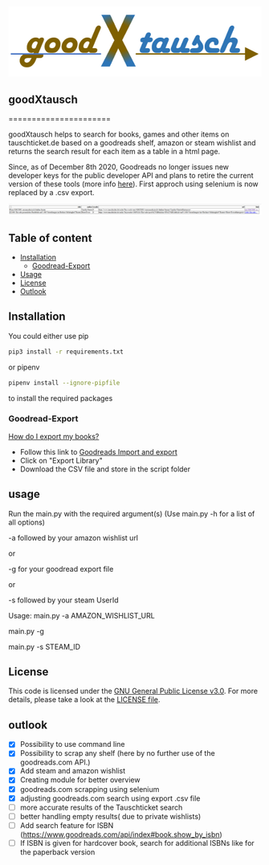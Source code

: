 ![logo](https://github.com/argv1/goodXtausch/blob/master/images/logo.PNG)
 
## goodXtausch
======================

goodXtausch helps to search for books, games and other items on tauschticket.de based on a goodreads shelf, amazon or steam wishlist and returns the search result for each item as a table in a html page.
 
Since, as of December 8th 2020, Goodreads no longer issues new developer keys for the public developer API and plans to retire the current version of these tools (more info [here](https://help.goodreads.com/s/article/Does-Goodreads-support-the-use-of-APIs)). First approch using selenium is now replaced by a .csv export.
 
![logo](https://github.com/argv1/goodXtausch/blob/master/images/output.PNG)
 
 
## Table of content
 
- [Installation](#installation)
	- [Goodread-Export](#Goodread-Export)
- [Usage](#usage)	
- [License](#license)
- [Outlook](#outlook)
 
## Installation
 
You could either use pip
```bash
pip3 install -r requirements.txt
```
 
or pipenv
```bash
pipenv install --ignore-pipfile
```
to install the required packages
 
 
### Goodread-Export
 
[How do I export my books?](https://help.goodreads.com/s/article/How-do-I-import-or-export-my-books-1553870934590)
- Follow this link to [Goodreads Import and export](https://www.goodreads.com/review/import)
- Click on "Export Library"
- Download the CSV file and store in the script folder

  
## usage
Run the main.py with the required argument(s)
(Use main.py -h for a list of all options)
 
-a followed by your amazon wishlist url

or

-g for your goodread export file

or

-s followed by your steam UserId

Usage: main.py -a AMAZON_WISHLIST_URL<p>
       main.py -g<p>
       main.py -s STEAM_ID<p>
 
## License
 
This code is licensed under the [GNU General Public License v3.0](https://choosealicense.com/licenses/gpl-3.0/). 
For more details, please take a look at the [LICENSE file](https://github.com/argv1/goodXtausch/blob/master/LICENSE).
 
 
## outlook
 
- [x] Possibility to use command line
- [x] Possibility to scrap any shelf (here by no further use of the goodreads.com API.)
- [x] Add steam and amazon wishlist
- [x] Creating module for better overview
- [x] goodreads.com scrapping using selenium
- [x] adjusting goodreads.com search using export .csv file
- [ ] more accurate results of the Tauschticket search
- [ ] better handling empty results( due to private wishlists)
- [ ] Add search feature for ISBN (https://www.goodreads.com/api/index#book.show_by_isbn)
- [ ] If ISBN is given for hardcover book, search for additional ISBNs like for the paperback version
